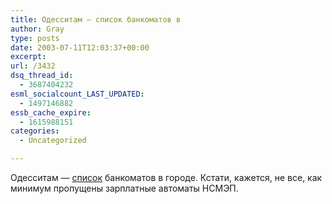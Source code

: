 ```yaml
---
title: Одесситам — список банкоматов в
author: Gray
type: posts
date: 2003-07-11T12:03:37+00:00
excerpt:
url: /3432
dsq_thread_id:
  - 3687404232
esml_socialcount_LAST_UPDATED:
  - 1497146882
essb_cache_expire:
  - 1615988151
categories:
  - Uncategorized

---
```








Одесситам &#8212; <a href="http://gazeta.birga.od.ua/article/1521" target="_blank">список</a> банкоматов в городе. Кстати, кажется, не все, как минимум пропущены зарплатные автоматы НСМЭП.